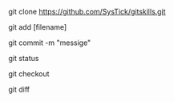 git clone https://github.com/SysTick/gitskills.git

git add [filename]

git commit -m "messige"

git status  

git checkout

git diff



